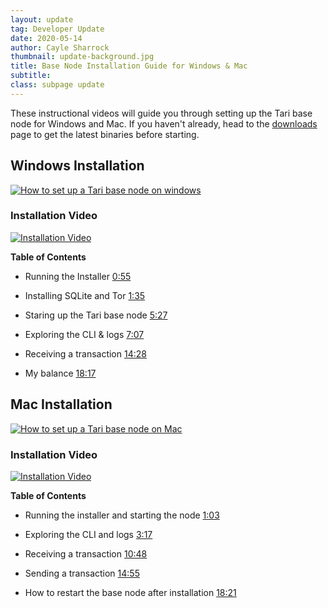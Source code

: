 ```yaml
---
layout: update
tag: Developer Update
date: 2020-05-14
author: Cayle Sharrock
thumbnail: update-background.jpg
title: Base Node Installation Guide for Windows & Mac
subtitle: 
class: subpage update
---
```


These instructional videos will guide you through setting up the Tari base node for Windows and Mac. If you haven't already, head to the [downloads](https://tari.com/downloads) page to get the latest binaries before starting. 

## Windows Installation

[![How to set up a Tari base node on windows](https://img.youtube.com/vi/qRKJQE7Ku0w/maxresdefault.jpg)](https://www.youtube.com/watch?v=qRKJQE7Ku0w)

### Installation Video

[![Installation Video]({{site.baseurl}}/assets/updates/img/windows-video.png)](https://www.youtube.com/watch?v=qRKJQE7Ku0w)

**Table of Contents**

* Running the Installer [0:55](https://youtu.be/qRKJQE7Ku0w?t=55)

* Installing SQLite and Tor [1:35](https://youtu.be/qRKJQE7Ku0w?t=95)

* Staring up the Tari base node [5:27](https://youtu.be/qRKJQE7Ku0w?t=327)

* Exploring the CLI & logs [7:07](https://youtu.be/qRKJQE7Ku0w?t=427)

* Receiving a transaction [14:28](https://youtu.be/qRKJQE7Ku0w?t=868)

* My balance [18:17](https://youtu.be/qRKJQE7Ku0w?t=1097)

## Mac Installation

[![How to set up a Tari base node on Mac](https://img.youtube.com/vi/e5Rvpag9wI8/maxresdefault.jpg)](https://www.youtube.com/watch?v=e5Rvpag9wI8)

### Installation Video

[![Installation Video]({{site.baseurl}}/assets/updates/img/mac-video.png)](https://www.youtube.com/watch?v=e5Rvpag9wI8)


**Table of Contents**

* Running the installer and starting the node [1:03](https://www.youtube.com/watch?v=e5Rvpag9wI8&feature=youtu.be&t=63)

* Exploring the CLI and logs [3:17](https://www.youtube.com/watch?v=e5Rvpag9wI8&feature=youtu.be&t=197)

* Receiving a transaction [10:48](https://www.youtube.com/watch?v=e5Rvpag9wI8&feature=youtu.be&t=648)

* Sending a transaction [14:55](https://www.youtube.com/watch?v=e5Rvpag9wI8&feature=youtu.be&t=895)

* How to restart the base node after installation [18:21](https://www.youtube.com/watch?v=e5Rvpag9wI8&feature=youtu.be&t=1101)



